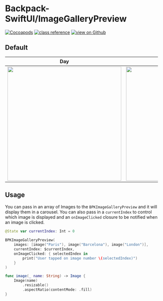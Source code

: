 # Backpack-SwiftUI/ImageGalleryPreview

[![Cocoapods](https://img.shields.io/cocoapods/v/Backpack-SwiftUI.svg?style=flat)](hhttps://cocoapods.org/pods/Backpack-SwiftUI)
[![class reference](https://img.shields.io/badge/Class%20reference-iOS-blue)](https://backpack.github.io/ios/versions/latest/swiftui/Structs/BPKImageGalleryPreview.html)
[![view on Github](https://img.shields.io/badge/Source%20code-GitHub-lightgrey)](https://github.com/Skyscanner/backpack-ios/tree/main/Backpack-SwiftUI/ImageGalleryPreview)

## Default

| Day | Night |
| --- | --- |
| <img src="https://raw.githubusercontent.com/Skyscanner/backpack-ios/main/screenshots/iPhone-swiftui_image-gallery-preview___default_lm.png" alt="" width="375" /> |<img src="https://raw.githubusercontent.com/Skyscanner/backpack-ios/main/screenshots/iPhone-swiftui_image-gallery-preview___default_dm.png" alt="" width="375" /> |
 
## Usage

You can pass in an array of Images to the `BPKImageGalleryPreview` and it will display them in a carousel. You can also pass in a `currentIndex` to control which image is displayed and an `onImageClicked` closure to be notified when an image is clicked.

```swift
@State var currentIndex: Int = 0
    
BPKImageGalleryPreview(
    images: [image("Paris"), image("Barcelona"), image("London")],
    currentIndex: $currentIndex,
    onImageClicked: { selectedIndex in
        print("User tapped on image number \(selectedIndex)")
    }
)

func image(_ name: String) -> Image {
    Image(name)
        .resizable()
        .aspectRatio(contentMode: .fill)
}
```